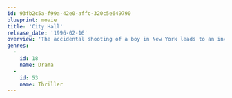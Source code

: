 ```yaml
---
id: 93fb2c5a-f99a-42e0-affc-320c5e649790
blueprint: movie
title: 'City Hall'
release_date: '1996-02-16'
overview: 'The accidental shooting of a boy in New York leads to an investigation by the Deputy Mayor, and unexpectedly far-reaching consequences.'
genres:
  -
    id: 18
    name: Drama
  -
    id: 53
    name: Thriller
---
```

